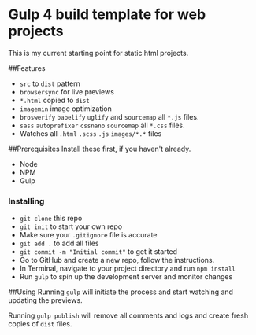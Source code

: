 # Gulp 4 build template for web projects
This is my current starting point for static html projects.

##Features
* `src` to `dist` pattern
* `browsersync` for live previews
* `*.html` copied to `dist`
* `imagemin` image optimization
* `broswerify` `babelify` `uglify` and `sourcemap` all `*.js` files.
* `sass` `autoprefixer` `cssnano` `sourcemap` all `*.css` files.
* Watches all `.html` `.scss` `.js` `images/*.*` files

##Prerequisites
Install these first, if you haven't already.
* Node
* NPM
* Gulp

### Installing
* `git clone` this repo
* `git init` to start your own repo
* Make sure your `.gitignore` file is accurate
* `git add .` to add all files
* `git commit -m "Initial commit"` to get it started
* Go to GitHub and create a new repo, follow the instructions.
* In Terminal, navigate to your project directory and run `npm install`
* Run `gulp` to spin up the development server and monitor changes

##Using
Running `gulp` will initiate the process and start watching and updating the previews.

Running `gulp publish` will remove all comments and logs and create fresh copies of `dist` files. 
